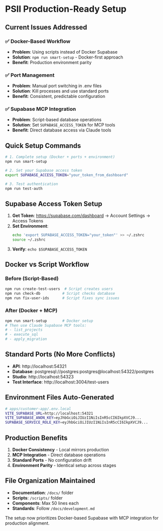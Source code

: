 # PSII Production-Ready Setup

## Current Issues Addressed

### ✅ Docker-Based Workflow
- **Problem**: Using scripts instead of Docker Supabase
- **Solution**: `npm run smart-setup` - Docker-first approach
- **Benefit**: Production environment parity

### ✅ Port Management  
- **Problem**: Manual port switching in .env files
- **Solution**: Kill processes and use standard ports
- **Benefit**: Consistent, predictable configuration

### ✅ Supabase MCP Integration
- **Problem**: Script-based database operations
- **Solution**: Set `SUPABASE_ACCESS_TOKEN` for MCP tools
- **Benefit**: Direct database access via Claude tools

## Quick Setup Commands

```bash
# 1. Complete setup (Docker + ports + environment)
npm run smart-setup

# 2. Set your Supabase access token
export SUPABASE_ACCESS_TOKEN="your_token_from_dashboard"

# 3. Test authentication
npm run test-auth
```

## Supabase Access Token Setup

1. **Get Token**: https://supabase.com/dashboard → Account Settings → Access Tokens
2. **Set Environment**: 
   ```bash
   echo 'export SUPABASE_ACCESS_TOKEN="your_token"' >> ~/.zshrc
   source ~/.zshrc
   ```
3. **Verify**: `echo $SUPABASE_ACCESS_TOKEN`

## Docker vs Script Workflow

### Before (Script-Based)
```bash
npm run create-test-users  # Script creates users
npm run check-db          # Script checks database  
npm run fix-user-ids      # Script fixes sync issues
```

### After (Docker + MCP)
```bash
npm run smart-setup       # Docker setup
# Then use Claude Supabase MCP tools:
# - list_projects
# - execute_sql  
# - apply_migration
```

## Standard Ports (No More Conflicts)

- **API**: http://localhost:54321
- **Database**: postgresql://postgres:postgres@localhost:54322/postgres  
- **Studio**: http://localhost:54323
- **Test Interface**: http://localhost:3004/test-users

## Environment Files Auto-Generated

```bash
# apps/customer-app/.env.local
VITE_SUPABASE_URL=http://localhost:54321
VITE_SUPABASE_ANON_KEY=eyJhbGciOiJIUzI1NiIsInR5cCI6IkpXVCJ9...
SUPABASE_SERVICE_ROLE_KEY=eyJhbGciOiJIUzI1NiIsInR5cCI6IkpXVCJ9...
```

## Production Benefits

1. **Docker Consistency** - Local mirrors production
2. **MCP Integration** - Direct database operations
3. **Standard Ports** - No configuration drift
4. **Environment Parity** - Identical setup across stages

## File Organization Maintained

- **Documentation**: `/docs/` folder
- **Scripts**: `/scripts/` folder  
- **Components**: Max 50 lines each
- **Standards**: Follow `/docs/development.md`

The setup now prioritizes Docker-based Supabase with MCP integration for production alignment.
